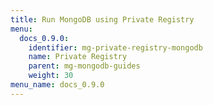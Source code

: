 ```yaml
---
title: Run MongoDB using Private Registry
menu:
  docs_0.9.0:
    identifier: mg-private-registry-mongodb
    name: Private Registry
    parent: mg-mongodb-guides
    weight: 30
menu_name: docs_0.9.0
---
```

